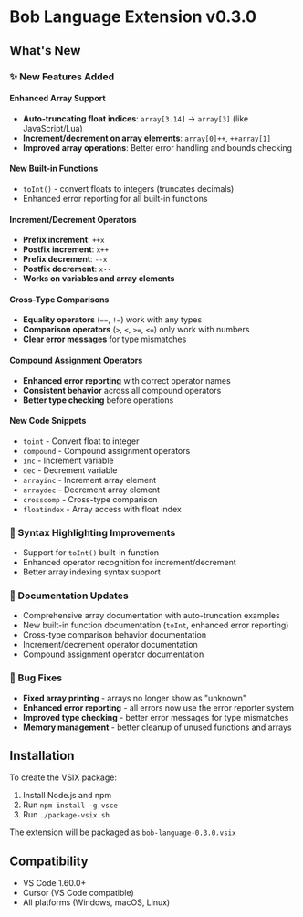 # Bob Language Extension v0.3.0

## What's New

### ✨ New Features Added

#### **Enhanced Array Support**
- **Auto-truncating float indices**: `array[3.14]` → `array[3]` (like JavaScript/Lua)
- **Increment/decrement on array elements**: `array[0]++`, `++array[1]`
- **Improved array operations**: Better error handling and bounds checking

#### **New Built-in Functions**
- `toInt()` - convert floats to integers (truncates decimals)
- Enhanced error reporting for all built-in functions

#### **Increment/Decrement Operators**
- **Prefix increment**: `++x`
- **Postfix increment**: `x++`
- **Prefix decrement**: `--x`
- **Postfix decrement**: `x--`
- **Works on variables and array elements**

#### **Cross-Type Comparisons**
- **Equality operators** (`==`, `!=`) work with any types
- **Comparison operators** (`>`, `<`, `>=`, `<=`) only work with numbers
- **Clear error messages** for type mismatches

#### **Compound Assignment Operators**
- **Enhanced error reporting** with correct operator names
- **Consistent behavior** across all compound operators
- **Better type checking** before operations

#### **New Code Snippets**
- `toint` - Convert float to integer
- `compound` - Compound assignment operators
- `inc` - Increment variable
- `dec` - Decrement variable
- `arrayinc` - Increment array element
- `arraydec` - Decrement array element
- `crosscomp` - Cross-type comparison
- `floatindex` - Array access with float index

### 🎨 Syntax Highlighting Improvements
- Support for `toInt()` built-in function
- Enhanced operator recognition for increment/decrement
- Better array indexing syntax support

### 📝 Documentation Updates
- Comprehensive array documentation with auto-truncation examples
- New built-in function documentation (`toInt`, enhanced error reporting)
- Cross-type comparison behavior documentation
- Increment/decrement operator documentation
- Compound assignment operator documentation

### 🐛 Bug Fixes
- **Fixed array printing** - arrays no longer show as "unknown"
- **Enhanced error reporting** - all errors now use the error reporter system
- **Improved type checking** - better error messages for type mismatches
- **Memory management** - better cleanup of unused functions and arrays

## Installation

To create the VSIX package:
1. Install Node.js and npm
2. Run `npm install -g vsce`
3. Run `./package-vsix.sh`

The extension will be packaged as `bob-language-0.3.0.vsix`

## Compatibility
- VS Code 1.60.0+
- Cursor (VS Code compatible)
- All platforms (Windows, macOS, Linux) 